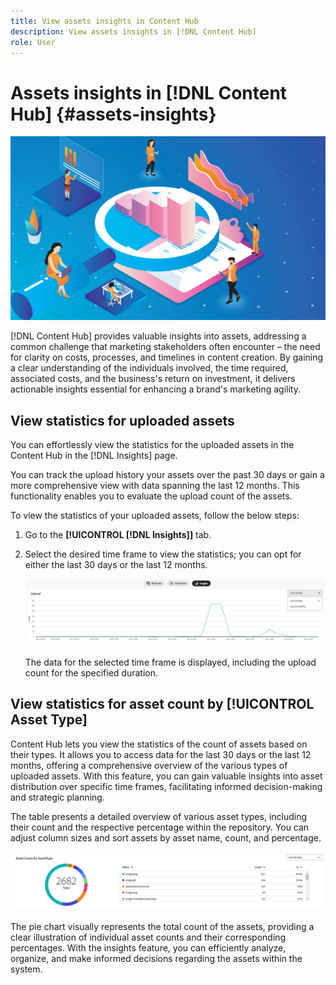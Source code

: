 ```yaml
---
title: View assets insights in Content Hub
description: View assets insights in [!DNL Content Hub]
role: User
---
```

# Assets insights in [!DNL Content Hub] {#assets-insights}

 ![Assets insights](assets/asset-insights-banner.jpg)

[!DNL Content Hub] provides valuable insights into assets, addressing a common challenge that marketing stakeholders often encounter – the need for clarity on costs, processes, and timelines in content creation. By gaining a clear understanding of the individuals involved, the time required, associated costs, and the business's return on investment, it delivers actionable insights essential for enhancing a brand's marketing agility.

<!-- Assets Insights functionality lets you track user ratings and usage statistics of images that are used in third-party websites, marketing campaigns, and Adobe's creative solutions. It helps provide insights about performance and popularity of the images. -->

## View statistics for uploaded assets

You can effortlessly view the statistics for the uploaded assets in the Content Hub in the [!DNL Insights] page. 

You can track the upload history your assets over the past 30 days or gain a more comprehensive view with data spanning the last 12 months. This functionality enables you to evaluate the upload count of the assets. 

To view the statistics of your uploaded assets, follow the below steps:

1. Go to the **[!UICONTROL [!DNL Insights]]** tab.

2. Select the desired time frame to view the statistics; you can opt for either the last 30 days or the last 12 months.

   ![Upload assets statistics](assets/upload-assets-insights.jpg)
   
   The data for the selected time frame is displayed, including the upload count for the specified duration.


## View statistics for asset count by [!UICONTROL Asset Type]

Content Hub lets you view the statistics of the count of assets based on their types. It allows you to access data for the last 30 days or the last 12 months, offering a comprehensive overview of the various types of uploaded assets. 
With this feature, you can gain valuable insights into asset distribution over specific time frames, facilitating informed decision-making and strategic planning.

The table presents a detailed overview of various asset types, including their count and the respective percentage within the repository. You can adjust column sizes and sort assets by asset name, count, and percentage.

<!-- This interactive table facilitates a deeper understanding of the composition of assets in the repository. -->

 ![Asset count by asset type statistics](assets/asset-type-insights.jpg)

The pie chart visually represents the total count of the assets, providing a clear illustration of individual asset counts and their corresponding percentages. With the insights feature, you can efficiently analyze, organize, and make informed decisions regarding the assets within the system.
